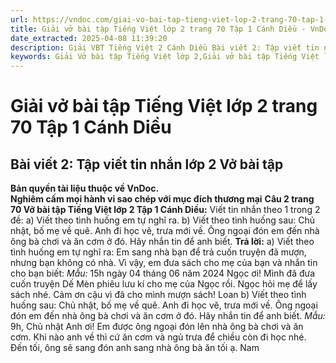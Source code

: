 ```yaml
---
url: https://vndoc.com/giai-vo-bai-tap-tieng-viet-lop-2-trang-70-tap-1-canh-dieu-321338
title: Giải vở bài tập Tiếng Việt lớp 2 trang 70 Tập 1 Cánh Diều - VnDoc.com
date_extracted: 2025-04-08 11:39:20
description: Giải VBT Tiếng Việt 2 Cánh Diều Bài viết 2: Tập viết tin nhắn trang 70 được biên soạn nhằm giúp các em HS học tập tốt môn Tiếng Việt lớp 2 Cánh Diều. Mời các bạn tham khảo.
keywords: Giải Vở bài tập Tiếng Việt lớp 2,Giải vở bài tập Tiếng Việt lớp 2 trang 70 Tập 1 Cánh Diều,Giải Bài viết 2 Tập viết tin nhắn lớp 2 Cánh Diều Vở bài tập,Bài 17 Chị ngã em nâng lớp 2 Vở bài tập,Giải VBT Tiếng Việt lớp 2 Tập 1 trang 70 Cánh Diều,Giải Bài viết 2 Tập viết tin nhắn lớp 2 Cánh Diều,Giải vbt Tiếng Việt lớp 2
---
```


# Giải vở bài tập Tiếng Việt lớp 2 trang 70 Tập 1 Cánh Diều
## **Bài viết 2: Tập viết tin nhắn lớp 2 Vở bài tập**
**Bản quyền tài liệu thuộc về VnDoc.**  
**Nghiêm cấm mọi hành vi sao chép với mục đích thương mại**
**Câu 2 trang 70 Vở bài tập Tiếng Việt lớp 2 Tập 1 Cánh Diều:** Viết tin nhắn theo 1 trong 2 đề:
a\) Viết theo tình huống em tự nghĩ ra.
b\) Viết theo tình huống sau: Chủ nhật, bố mẹ về quê. Anh đi học vẽ, trưa mới về. Ông ngoại đón em đến nhà ông bà chơi và ăn cơm ở đó. Hãy nhắn tin để anh biết.
**Trả lời:**
a\) Viết theo tình huống em tự nghĩ ra: Em sang nhà bạn để trả cuốn truyện đã mượn, nhưng bạn không có nhà. Vì vậy, em đưa sách cho mẹ của bạn và nhắn tin cho bạn biết:
_Mẫu:_
15h ngày 04 tháng 06 năm 2024
Ngọc ơi\!
Mình đã đưa cuốn truyện Dế Mèn phiêu lưu kí cho mẹ của Ngọc rồi. Ngọc hỏi mẹ để lấy sách nhé.
Cảm ơn cậu vì đã cho mình mượn sách\!
Loan
b\) Viết theo tình huống sau: Chủ nhật, bố mẹ về quê. Anh đi học vẽ, trưa mới về. Ông ngoại đón em đến nhà ông bà chơi và ăn cơm ở đó. Hãy nhắn tin để anh biết.
_Mẫu:_
9h, Chủ nhật
Anh ơi\!
Em được ông ngoại đón lên nhà ông bà chơi và ăn cơm. Khi nào anh về thì cứ ăn cơm và ngủ trưa để chiều còn đi học nhé. Đến tối, ông sẽ sang đón anh sang nhà ông bà ăn tối ạ.
Nam

